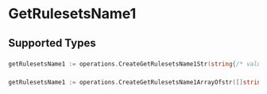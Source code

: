 # GetRulesetsName1


## Supported Types

### 

```go
getRulesetsName1 := operations.CreateGetRulesetsName1Str(string{/* values here */})
```

### 

```go
getRulesetsName1 := operations.CreateGetRulesetsName1ArrayOfstr([]string{/* values here */})
```

